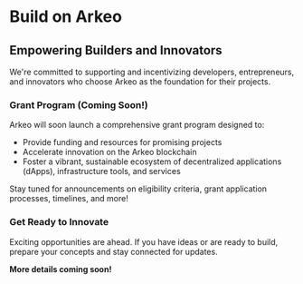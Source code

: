 # Build on Arkeo

## Empowering Builders and Innovators

We're committed to supporting and incentivizing developers, entrepreneurs, and innovators who choose Arkeo as the foundation for their projects.

### Grant Program (Coming Soon!)
Arkeo will soon launch a comprehensive grant program designed to:
- Provide funding and resources for promising projects
- Accelerate innovation on the Arkeo blockchain
- Foster a vibrant, sustainable ecosystem of decentralized applications (dApps), infrastructure tools, and services

Stay tuned for announcements on eligibility criteria, grant application processes, timelines, and more!

### Get Ready to Innovate

Exciting opportunities are ahead. If you have ideas or are ready to build, prepare your concepts and stay connected for updates.

**More details coming soon!**